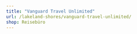 ```yaml
---
title: "Vanguard Travel Unlimited"
url: /lakeland-shores/vanguard-travel-unlimited/
shop: Reisebüro
---
```

